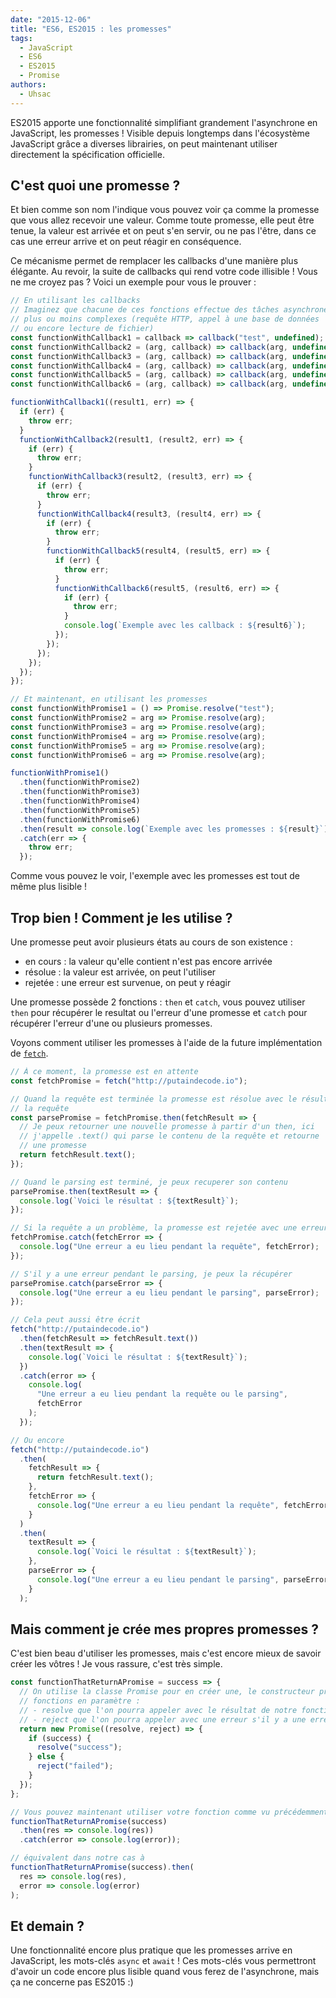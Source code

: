 ```yaml
---
date: "2015-12-06"
title: "ES6, ES2015 : les promesses"
tags:
  - JavaScript
  - ES6
  - ES2015
  - Promise
authors:
  - Uhsac
---
```


ES2015 apporte une fonctionnalité simplifiant grandement l'asynchrone en
JavaScript, les promesses ! Visible depuis longtemps dans l'écosystème
JavaScript grâce a diverses librairies, on peut maintenant utiliser directement
la spécification officielle.

## C'est quoi une promesse ?

Et bien comme son nom l'indique vous pouvez voir ça comme la promesse que vous
allez recevoir une valeur. Comme toute promesse, elle peut être tenue, la valeur
est arrivée et on peut s'en servir, ou ne pas l'être, dans ce cas une erreur
arrive et on peut réagir en conséquence.

Ce mécanisme permet de remplacer les callbacks d'une manière plus élégante. Au
revoir, la suite de callbacks qui rend votre code illisible ! Vous ne me croyez
pas ? Voici un exemple pour vous le prouver :

```js
// En utilisant les callbacks
// Imaginez que chacune de ces fonctions effectue des tâches asynchrones
// plus ou moins complexes (requête HTTP, appel à une base de données
// ou encore lecture de fichier)
const functionWithCallback1 = callback => callback("test", undefined);
const functionWithCallback2 = (arg, callback) => callback(arg, undefined);
const functionWithCallback3 = (arg, callback) => callback(arg, undefined);
const functionWithCallback4 = (arg, callback) => callback(arg, undefined);
const functionWithCallback5 = (arg, callback) => callback(arg, undefined);
const functionWithCallback6 = (arg, callback) => callback(arg, undefined);

functionWithCallback1((result1, err) => {
  if (err) {
    throw err;
  }
  functionWithCallback2(result1, (result2, err) => {
    if (err) {
      throw err;
    }
    functionWithCallback3(result2, (result3, err) => {
      if (err) {
        throw err;
      }
      functionWithCallback4(result3, (result4, err) => {
        if (err) {
          throw err;
        }
        functionWithCallback5(result4, (result5, err) => {
          if (err) {
            throw err;
          }
          functionWithCallback6(result5, (result6, err) => {
            if (err) {
              throw err;
            }
            console.log(`Exemple avec les callback : ${result6}`);
          });
        });
      });
    });
  });
});

// Et maintenant, en utilisant les promesses
const functionWithPromise1 = () => Promise.resolve("test");
const functionWithPromise2 = arg => Promise.resolve(arg);
const functionWithPromise3 = arg => Promise.resolve(arg);
const functionWithPromise4 = arg => Promise.resolve(arg);
const functionWithPromise5 = arg => Promise.resolve(arg);
const functionWithPromise6 = arg => Promise.resolve(arg);

functionWithPromise1()
  .then(functionWithPromise2)
  .then(functionWithPromise3)
  .then(functionWithPromise4)
  .then(functionWithPromise5)
  .then(functionWithPromise6)
  .then(result => console.log(`Exemple avec les promesses : ${result}`))
  .catch(err => {
    throw err;
  });
```

Comme vous pouvez le voir, l'exemple avec les promesses est tout de même plus
lisible !

## Trop bien ! Comment je les utilise ?

Une promesse peut avoir plusieurs états au cours de son existence :

* en cours : la valeur qu'elle contient n'est pas encore arrivée
* résolue : la valeur est arrivée, on peut l'utiliser
* rejetée : une erreur est survenue, on peut y réagir

Une promesse possède 2 fonctions : `then` et `catch`, vous pouvez utiliser
`then` pour récupérer le resultat ou l'erreur d'une promesse et `catch` pour
récupérer l'erreur d'une ou plusieurs promesses.

Voyons comment utiliser les promesses à l'aide de la future implémentation de
[`fetch`](https://fetch.spec.whatwg.org).

```js
// À ce moment, la promesse est en attente
const fetchPromise = fetch("http://putaindecode.io");

// Quand la requête est terminée la promesse est résolue avec le résultat de
// la requête
const parsePromise = fetchPromise.then(fetchResult => {
  // Je peux retourner une nouvelle promesse à partir d'un then, ici
  // j'appelle .text() qui parse le contenu de la requête et retourne
  // une promesse
  return fetchResult.text();
});

// Quand le parsing est terminé, je peux recuperer son contenu
parsePromise.then(textResult => {
  console.log(`Voici le résultat : ${textResult}`);
});

// Si la requête a un problème, la promesse est rejetée avec une erreur
fetchPromise.catch(fetchError => {
  console.log("Une erreur a eu lieu pendant la requête", fetchError);
});

// S'il y a une erreur pendant le parsing, je peux la récupérer
parsePromise.catch(parseError => {
  console.log("Une erreur a eu lieu pendant le parsing", parseError);
});

// Cela peut aussi être écrit
fetch("http://putaindecode.io")
  .then(fetchResult => fetchResult.text())
  .then(textResult => {
    console.log(`Voici le résultat : ${textResult}`);
  })
  .catch(error => {
    console.log(
      "Une erreur a eu lieu pendant la requête ou le parsing",
      fetchError
    );
  });

// Ou encore
fetch("http://putaindecode.io")
  .then(
    fetchResult => {
      return fetchResult.text();
    },
    fetchError => {
      console.log("Une erreur a eu lieu pendant la requête", fetchError);
    }
  )
  .then(
    textResult => {
      console.log(`Voici le résultat : ${textResult}`);
    },
    parseError => {
      console.log("Une erreur a eu lieu pendant le parsing", parseError);
    }
  );
```

## Mais comment je crée mes propres promesses ?

C'est bien beau d'utiliser les promesses, mais c'est encore mieux de savoir
créer les vôtres ! Je vous rassure, c'est très simple.

```js
const functionThatReturnAPromise = success => {
  // On utilise la classe Promise pour en créer une, le constructeur prend 2
  // fonctions en paramètre :
  // - resolve que l'on pourra appeler avec le résultat de notre fonction
  // - reject que l'on pourra appeler avec une erreur s'il y a une erreur
  return new Promise((resolve, reject) => {
    if (success) {
      resolve("success");
    } else {
      reject("failed");
    }
  });
};

// Vous pouvez maintenant utiliser votre fonction comme vu précédemment
functionThatReturnAPromise(success)
  .then(res => console.log(res))
  .catch(error => console.log(error));

// équivalent dans notre cas à
functionThatReturnAPromise(success).then(
  res => console.log(res),
  error => console.log(error)
);
```

## Et demain ?

Une fonctionnalité encore plus pratique que les promesses arrive en JavaScript,
les mots-clés `async` et `await` ! Ces mots-clés vous permettront d'avoir un
code encore plus lisible quand vous ferez de l'asynchrone, mais ça ne concerne
pas ES2015 :)
